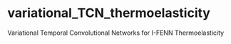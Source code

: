# variational_TCN_thermoelasticity
Variational Temporal Convolutional Networks for I-FENN Thermoelasticity
